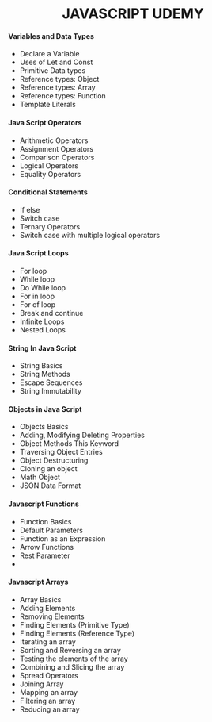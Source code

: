 
<h1 align="center">JAVASCRIPT UDEMY</h1>

<h4 align="left">Variables and Data Types</h4>

-  Declare a Variable
-  Uses of Let and Const
-  Primitive Data types
-  Reference types: Object
-  Reference types: Array 
-  Reference types: Function
-  Template Literals

<h4 align="left">Java Script Operators</h4>

-  Arithmetic Operators
-  Assignment Operators
-  Comparison Operators
-  Logical Operators
-  Equality Operators

<h4 align="left">Conditional Statements</h4>

-  If else
-  Switch case
-  Ternary Operators
-  Switch case with multiple logical operators


<h4 align="left">Java Script Loops</h4>

-  For loop
-  While loop
-  Do While loop
-  For in loop
-  For of loop
-  Break and continue
-  Infinite Loops
-  Nested Loops

<h4 align="left">String In Java Script</h4>

-  String Basics
-  String Methods
-  Escape Sequences
-  String Immutability


<h4 align="left">Objects in Java Script</h4>

-  Objects Basics
-  Adding, Modifying Deleting Properties
-  Object Methods This Keyword
-  Traversing Object Entries
-  Object Destructuring
-  Cloning an object
-  Math Object
-  JSON Data Format



<h4 align="left">Javascript Functions</h4>

-  Function Basics
-  Default Parameters
-  Function as an Expression
-  Arrow Functions
-  Rest Parameter
-  

<h4 align="left">Javascript Arrays</h4>

-  Array Basics
-  Adding Elements
-  Removing Elements
-  Finding Elements (Primitive Type)
-  Finding Elements (Reference Type)
-  Iterating an array
-  Sorting and Reversing an array
-  Testing the elements of the array
-  Combining and Slicing the array
-  Spread Operators
-  Joining Array
-  Mapping an array
-  Filtering an array
-  Reducing an array




